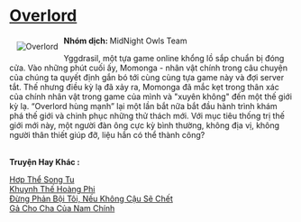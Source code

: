 <a href="https://utruyen.com/overlord/9028/" title="Overlord"><h1>Overlord</h1></a><div style="display:table"><img align="right" style="float: left; padding: 10px;" src="https://utruyen.com/images/story/200x260/overlord.jpg" alt="Overlord"><b>Nhóm dịch: </b>MidNight Owls Team<p></p>Yggdrasil, một tựa game online khổng lồ sắp chuẩn bị đóng cửa. Vào những phút cuối ấy, Momonga - nhân vật chính trong câu chuyện của chúng ta quyết định gắn bó tới cùng cùng tựa game này và đợi server tắt. Thế nhưng điều kỳ lạ đã xảy ra, Momonga đã mắc kẹt trong thân xác của chính nhân vật trong game của mình và "xuyên không" đến một thế giới kỳ lạ. “Overlord hùng mạnh” lại một lần bắt nữa bắt đầu hành trình khám phá thế giới và chinh phục những thử thách mới. Với mục tiêu thống trị thế giới mới này, một người đàn ông cực kỳ bình thường, không địa vị, không người thân thiết giúp đỡ, liệu hắn có thể thành công?</div><p><br><b>Truyện Hay Khác :</b></p><a href="https://utruyen.com/hop-the-song-tu/7246/" alt="Hơp Thể Song Tu">Hơp Thể Song Tu</a><br/><a href="https://github.com/quanluxury/ngontinhhot/tree/master/truyenhay/20267/" alt="Khuynh Thế Hoàng Phi">Khuynh Thế Hoàng Phi</a><br/><a href="https://www.flickr.com/photos/184340401@N07/48720415212/" alt="Đừng Phản Bội Tôi, Nếu Không Cậu Sẽ Chết">Đừng Phản Bội Tôi, Nếu Không Cậu Sẽ Chết</a><br/><a href="https://github.com/quanluxury/ngontinhhot/tree/master/truyenhay/18998/" alt="Gả Cho Cha Của Nam Chính">Gả Cho Cha Của Nam Chính</a><br/>